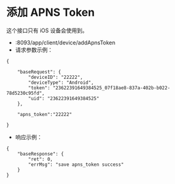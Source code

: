 # 添加 APNS Token

这个接口只有 iOS 设备会使用到。
* :8093/app/client/device/addApnsToken
* 请求参数示例：

````
{

    "baseRequest": {
        "deviceID": "22222",
        "deviceType": "Android",
        "token": "23622391649384525_07f18ae8-837a-402b-b022-78d5230c95fd",
        "uid": "23622391649384525"
    },

    "apns_token":"22222"

}
````

* 响应示例：
````
{
    "baseResponse": {
        "ret": 0,
        "errMsg": "save apns_token success"
    }
}
````
